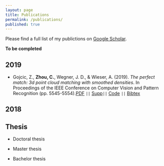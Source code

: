 ```yaml
---
layout: page
title: Publications
permalink: /publications/
published: true
---
```


Please find a full list of my publictions on [Google Scholar](https://scholar.google.ch/citations?user=DGxuxdUAAAAJ&hl=en).

**To be completed**
## 2019
- Gojcic, Z., **Zhou, C.**, Wegner, J. D., & Wieser, A. (2019). *The perfect match: 3d point cloud matching with smoothed densities*. In Proceedings of the IEEE Conference on Computer Vision and Pattern Recognition (pp. 5545-5554).[PDF](http://openaccess.thecvf.com/content_CVPR_2019/papers/Gojcic_The_Perfect_Match_3D_Point_Cloud_Matching_With_Smoothed_Densities_CVPR_2019_paper.pdf) <code>&#124;&#124;</code> [Supp](https://pdfs.semanticscholar.org/6e9a/c892c37fbd0b3892e6ba7b561a94980417da.pdf)<code>&#124;&#124;</code> [Code](https://github.com/zgojcic/3DSmoothNet) <code>&#124;&#124;</code> [Bibtex](https://scholar.googleusercontent.com/scholar.bib?q=info:Rx9p5PN6SGEJ:scholar.google.com/&output=citation&scisdr=CgW_cvd6ENHUh-nzgRA:AAGBfm0AAAAAXhn2mRCktFStXW_SOzF0-DcM_gmScCsi&scisig=AAGBfm0AAAAAXhn2md0YJdl-okGXvsZcrf3GUpwwjjLR&scisf=4&ct=citation&cd=-1&hl=en)

## 2018

## Thesis
- Doctoral thesis

- Master thesis
- Bachelor thesis
